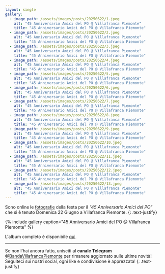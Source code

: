 ```yaml
---
layout: single
gallery:
  - image_path: /assets/images/posts/20250622/1.jpeg
    alt: "45 Anniversario Amici del PO @ Villafranca Piemonte"
    title: "45 Anniversario Amici del PO @ Villafranca Piemonte"
  - image_path: /assets/images/posts/20250622/2.jpeg
    alt: "45 Anniversario Amici del PO @ Villafranca Piemonte"
    title: "45 Anniversario Amici del PO @ Villafranca Piemonte"
  - image_path: /assets/images/posts/20250622/3.jpeg
    alt: "45 Anniversario Amici del PO @ Villafranca Piemonte"
    title: "45 Anniversario Amici del PO @ Villafranca Piemonte"
  - image_path: /assets/images/posts/20250622/4.jpeg
    alt: "45 Anniversario Amici del PO @ Villafranca Piemonte"
    title: "45 Anniversario Amici del PO @ Villafranca Piemonte"
  - image_path: /assets/images/posts/20250622/5.jpeg
    alt: "45 Anniversario Amici del PO @ Villafranca Piemonte"
    title: "45 Anniversario Amici del PO @ Villafranca Piemonte"
  - image_path: /assets/images/posts/20250622/6.jpeg
    alt: "45 Anniversario Amici del PO @ Villafranca Piemonte"
    title: "45 Anniversario Amici del PO @ Villafranca Piemonte"
  - image_path: /assets/images/posts/20250622/7.jpeg
    alt: "45 Anniversario Amici del PO @ Villafranca Piemonte"
    title: "45 Anniversario Amici del PO @ Villafranca Piemonte"
  - image_path: /assets/images/posts/20250622/8.jpeg
    alt: "45 Anniversario Amici del PO @ Villafranca Piemonte"
    title: "45 Anniversario Amici del PO @ Villafranca Piemonte"
  - image_path: /assets/images/posts/20250622/9.jpeg
    alt: "45 Anniversario Amici del PO @ Villafranca Piemonte"
    title: "45 Anniversario Amici del PO @ Villafranca Piemonte"
  - image_path: /assets/images/posts/20250622/10.jpeg
    alt: "45 Anniversario Amici del PO @ Villafranca Piemonte"
    title: "45 Anniversario Amici del PO @ Villafranca Piemonte"
  - image_path: /assets/images/posts/20250622/11.jpeg
    alt: "45 Anniversario Amici del PO @ Villafranca Piemonte"
    title: "45 Anniversario Amici del PO @ Villafranca Piemonte"
  - image_path: /assets/images/posts/20250622/12.jpeg
    alt: "45 Anniversario Amici del PO @ Villafranca Piemonte"
    title: "45 Anniversario Amici del PO @ Villafranca Piemonte"
  - image_path: /assets/images/posts/20250622/13.jpeg
    alt: "45 Anniversario Amici del PO @ Villafranca Piemonte"
    title: "45 Anniversario Amici del PO @ Villafranca Piemonte"
---
```

Sono online le [fotografie](/galleria) della festa per il *"45 Anniversario Amici del PO"* che si è tenuto Domenica 22 Giugno a Villafranca Piemonte.
{: .text-justify}

{% include gallery caption="45 Anniversario Amici del PO @ Villafranca Piemonte" %}

L'album completo è disponibile [qui](https://photos.app.goo.gl/cpNqAszsRV8UbyY78).

---
Se non l'hai ancora fatto, unisciti al **canale Telegram** [@BandaVillafrancaPiemonte](https://t.me/BandaVillafrancaPiemonte) per rimanere aggiornato sulle ultime novità! Seguiteci sui nostri social, ogni like e condivisione è apprezzata!
{: .text-justify}